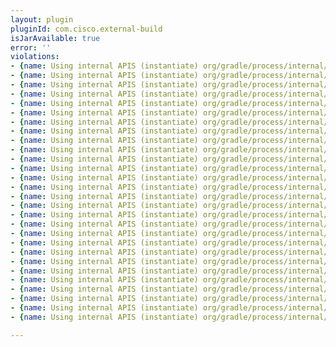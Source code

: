 ```yaml
---
layout: plugin
pluginId: com.cisco.external-build
isJarAvailable: true
error: ''
violations:
- {name: Using internal APIS (instantiate) org/gradle/process/internal/ExecAction}
- {name: Using internal APIS (instantiate) org/gradle/process/internal/ExecAction}
- {name: Using internal APIS (instantiate) org/gradle/process/internal/ExecAction}
- {name: Using internal APIS (instantiate) org/gradle/process/internal/ExecAction}
- {name: Using internal APIS (instantiate) org/gradle/process/internal/ExecAction}
- {name: Using internal APIS (instantiate) org/gradle/process/internal/ExecAction}
- {name: Using internal APIS (instantiate) org/gradle/process/internal/ExecAction}
- {name: Using internal APIS (instantiate) org/gradle/process/internal/ExecAction}
- {name: Using internal APIS (instantiate) org/gradle/process/internal/ExecAction}
- {name: Using internal APIS (instantiate) org/gradle/process/internal/ExecAction}
- {name: Using internal APIS (instantiate) org/gradle/process/internal/ExecAction}
- {name: Using internal APIS (instantiate) org/gradle/process/internal/ExecAction}
- {name: Using internal APIS (instantiate) org/gradle/process/internal/ExecAction}
- {name: Using internal APIS (instantiate) org/gradle/process/internal/ExecAction}
- {name: Using internal APIS (instantiate) org/gradle/process/internal/ExecAction}
- {name: Using internal APIS (instantiate) org/gradle/process/internal/ExecAction}
- {name: Using internal APIS (instantiate) org/gradle/process/internal/ExecAction}
- {name: Using internal APIS (instantiate) org/gradle/process/internal/ExecAction}
- {name: Using internal APIS (instantiate) org/gradle/process/internal/ExecAction}
- {name: Using internal APIS (instantiate) org/gradle/process/internal/ExecAction}
- {name: Using internal APIS (instantiate) org/gradle/process/internal/ExecAction}
- {name: Using internal APIS (instantiate) org/gradle/process/internal/ExecAction}
- {name: Using internal APIS (instantiate) org/gradle/process/internal/ExecAction}
- {name: Using internal APIS (instantiate) org/gradle/process/internal/ExecAction}
- {name: Using internal APIS (instantiate) org/gradle/process/internal/ExecAction}
- {name: Using internal APIS (instantiate) org/gradle/process/internal/ExecAction}
- {name: Using internal APIS (instantiate) org/gradle/process/internal/ExecAction}
- {name: Using internal APIS (instantiate) org/gradle/process/internal/ExecAction}

---
```

